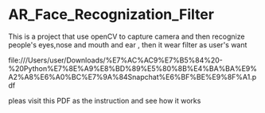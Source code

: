 # AR_Face_Recognization_Filter
This is a project that use openCV to capture camera and then recognize people's eyes,nose and mouth and ear , then it wear filter as user's want 

file:///Users/user/Downloads/%E7%AC%AC9%E7%B5%84%20-%20Python%E7%8E%A9%E8%BD%89%E5%80%8B%E4%BA%BA%E9%A2%A8%E6%A0%BC%E7%9A%84Snapchat%E6%BF%BE%E9%8F%A1.pdf

pleas visit this PDF as the instruction and see how it works 
